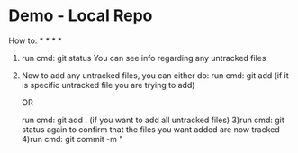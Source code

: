 # Demo - Local Repo

How to:
*
*
*
*
1) run cmd:  git status
You can see info regarding any untracked files
2) Now to add any untracked files, you can either do:
	run cmd: git add <filename> (if it is specific untracked file you are trying to add)
    	
	OR

	run cmd: git add . (if you want to add all untracked files)
3)run cmd: git status again to confirm that the files you want added are now tracked
4)run cmd: git commit -m "<title of commit>" -m "<desc of commit>"

At this point you would want to push this into Github, but before you can you need to establish the repo on Github

5)Create repo on github

6)Get the SSH key

7) run cmd git remote add origin <SSH key>

8) run cmd: git remote -v (this allows you to see any remote repositories that you have connected) to this repo

9) now you can run cmd: git push origin main

10) to set a default directory to push to:
	run cmd: git push -u origin main


## Now we are branching

git branch - shows you all the existing branches
git checkout -b <branch name> creates a new branch
git checkout <branch name> puts you on the branch

